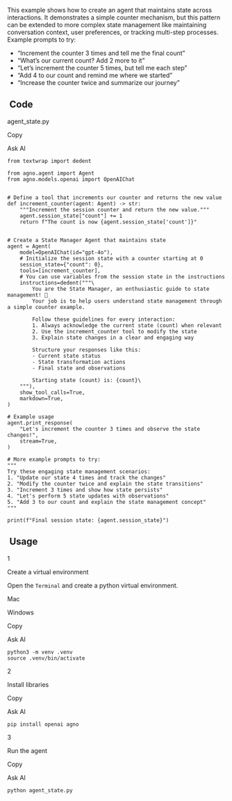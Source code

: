 This example shows how to create an agent that maintains state across interactions. It demonstrates a simple counter mechanism, but this pattern can be extended to more complex state management like maintaining conversation context, user preferences, or tracking multi-step processes.
Example prompts to try:

* “Increment the counter 3 times and tell me the final count”
* “What’s our current count? Add 2 more to it”
* “Let’s increment the counter 5 times, but tell me each step”
* “Add 4 to our count and remind me where we started”
* “Increase the counter twice and summarize our journey”

## [​](#code) Code

agent\_state.py

Copy

Ask AI

```
from textwrap import dedent

from agno.agent import Agent
from agno.models.openai import OpenAIChat


# Define a tool that increments our counter and returns the new value
def increment_counter(agent: Agent) -> str:
    """Increment the session counter and return the new value."""
    agent.session_state["count"] += 1
    return f"The count is now {agent.session_state['count']}"


# Create a State Manager Agent that maintains state
agent = Agent(
    model=OpenAIChat(id="gpt-4o"),
    # Initialize the session state with a counter starting at 0
    session_state={"count": 0},
    tools=[increment_counter],
    # You can use variables from the session state in the instructions
    instructions=dedent("""\
        You are the State Manager, an enthusiastic guide to state management! 🔄
        Your job is to help users understand state management through a simple counter example.

        Follow these guidelines for every interaction:
        1. Always acknowledge the current state (count) when relevant
        2. Use the increment_counter tool to modify the state
        3. Explain state changes in a clear and engaging way

        Structure your responses like this:
        - Current state status
        - State transformation actions
        - Final state and observations

        Starting state (count) is: {count}\
    """),
    show_tool_calls=True,
    markdown=True,
)

# Example usage
agent.print_response(
    "Let's increment the counter 3 times and observe the state changes!",
    stream=True,
)

# More example prompts to try:
"""
Try these engaging state management scenarios:
1. "Update our state 4 times and track the changes"
2. "Modify the counter twice and explain the state transitions"
3. "Increment 3 times and show how state persists"
4. "Let's perform 5 state updates with observations"
5. "Add 3 to our count and explain the state management concept"
"""

print(f"Final session state: {agent.session_state}")
```

## [​](#usage) Usage

1

Create a virtual environment

Open the `Terminal` and create a python virtual environment.

Mac

Windows

Copy

Ask AI

```
python3 -m venv .venv
source .venv/bin/activate
```

2

Install libraries

Copy

Ask AI

```
pip install openai agno
```

3

Run the agent

Copy

Ask AI

```
python agent_state.py
```